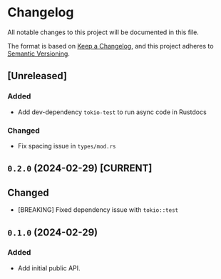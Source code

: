 # Changelog

All notable changes to this project will be documented in this file.

The format is based on [Keep a Changelog](https://keepachangelog.com/en/1.0.0/),
and this project adheres to [Semantic Versioning](https://semver.org/spec/v2.0.0.html).

<!--
## `x.y.z` (YYYY-MM-DD) [CURRENT | YANKED]

### Added (for new features)
### Changed (for changes in existing functionality)
### Deprecated (for soon-to-be removed features)
### Removed (for now removed features)
### Fixed (for any bug fixes)
### Security
-->

## [Unreleased]

### Added

- Add dev-dependency `tokio-test` to run async code in Rustdocs

### Changed

- Fix spacing issue in `types/mod.rs`

## `0.2.0` (2024-02-29) [CURRENT]

## Changed

- [BREAKING] Fixed dependency issue with `tokio::test`

## `0.1.0` (2024-02-29)

### Added

- Add initial public API.
